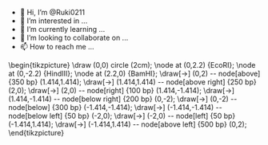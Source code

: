 - 👋 Hi, I’m @Ruki0211
- 👀 I’m interested in ...
- 🌱 I’m currently learning ...
- 💞️ I’m looking to collaborate on ...
- 📫 How to reach me ...

<!---
Ruki0211/Ruki0211 is a ✨ special ✨ repository because its `README.md` (this file) appears on your GitHub profile.
You can click the Preview link to take a look at your changes.
--->
\begin{tikzpicture}
\draw (0,0) circle (2cm);
\node at (0,2.2) {EcoRI};
\node at (0,-2.2) {HindIII};
\node at (2.2,0) {BamHI};
\draw[->] (0,2) -- node[above] {350 bp} (1.414,1.414);
\draw[->] (1.414,1.414) -- node[above right] {250 bp} (2,0);
\draw[->] (2,0) -- node[right] {100 bp} (1.414,-1.414);
\draw[->] (1.414,-1.414) -- node[below right] {200 bp} (0,-2);
\draw[->] (0,-2) -- node[below] {300 bp} (-1.414,-1.414);
\draw[->] (-1.414,-1.414) -- node[below left] {50 bp} (-2,0);
\draw[->] (-2,0) -- node[left] {50 bp} (-1.414,1.414);
\draw[->] (-1.414,1.414) -- node[above left] {500 bp} (0,2);
\end{tikzpicture}
